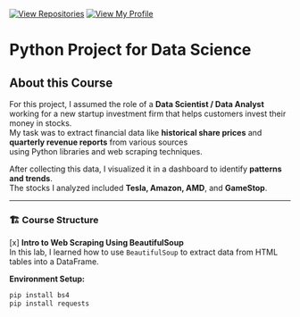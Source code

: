 [![View Repositories](https://img.shields.io/badge/View-My_Repositories-blue?logo=GitHub)](https://github.com/Yulia-Momotyuk?tab=repositories)
[![View My Profile](https://img.shields.io/badge/View-My_Profile-green?logo=GitHub)](https://github.com/Yulia-Momotyuk)
# Python Project for Data Science

## About this Course
For this project, I assumed the role of a **Data Scientist / Data Analyst** working for a new startup investment firm  that helps customers invest their money in stocks.  
My task was to extract financial data like **historical share prices** and **quarterly revenue reports** from various sources  
using Python libraries and web scraping techniques.  

After collecting this data, I visualized it in a dashboard to identify **patterns and trends**.  
The stocks I analyzed included **Tesla, Amazon, AMD**, and **GameStop**.

---

### 🏗️ Course Structure

 [x] **Intro to Web Scraping Using BeautifulSoup**  
In this lab, I learned how to use `BeautifulSoup` to extract data from HTML tables into a DataFrame.  

**Environment Setup:**
```bash
pip install bs4  
pip install requests
